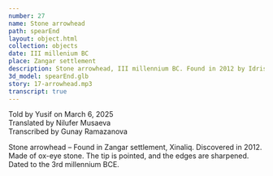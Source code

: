 ```yaml
---
number: 27
name: Stone arrowhead
path: spearEnd
layout: object.html
collection: objects
date: III millenium BC
place: Zangar settlement
description: Stone arrowhead, III millennium BC. Found in 2012 by Idris Aliyev, Zangar settlement.
3d_model: spearEnd.glb
story: 17-arrowhead.mp3
transcript: true
---
```


<div class="meta">
Told by Yusif on March 6, 2025 <br>
Translated by Nilufer Musaeva<br>
Transcribed by Gunay Ramazanova
</div>

Stone arrowhead – Found in Zangar settlement, Xinaliq. Discovered in 2012. Made of ox-eye stone. The tip is pointed, and the edges are sharpened. Dated to the 3rd millennium BCE.
